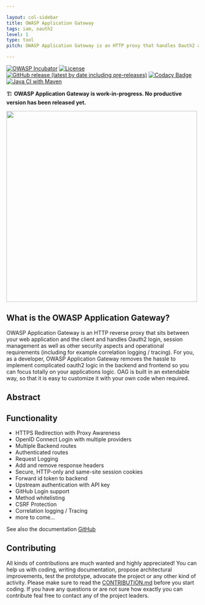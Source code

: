 ```yaml
---

layout: col-sidebar
title: OWASP Application Gateway
tags: iam, oauth2
level: 1
type: tool
pitch: OWASP Application Gateway is an HTTP proxy that handles Oauth2 authentication and session management

---
```


[![OWASP Incubator](https://img.shields.io/badge/owasp-incubator-blue.svg)](https://owasp.org/www-project-application-gateway/)
[![License](https://img.shields.io/badge/License-Apache%202.0-blue.svg)](https://github.com/gianlucafrei/Application-Gateway/blob/main/LICENSE)
[![GitHub release (latest by date including pre-releases)](https://img.shields.io/github/v/release/gianlucafrei/nellygateway)](https://github.com/gianlucafrei/Application-Gateway/releases)
[![Codacy Badge](https://api.codacy.com/project/badge/Grade/5eaa206a103e4b28be9da2ba857d1653)](https://app.codacy.com/gh/gianlucafrei/nellygateway?utm_source=github.com&utm_medium=referral&utm_content=gianlucafrei/nellygateway&utm_campaign=Badge_Grade)
[![Java CI with Maven](https://github.com/gianlucafrei/nellygateway/workflows/Java%20CI%20with%20Maven/badge.svg)](https://github.com/gianlucafrei/Application-Gateway/actions?query=workflow%3ACI%2FCD)

🏗️ **OWASP Application Gateway is work-in-progress. No productive version has been released yet.**

<a href="https://github.com/gianlucafrei/Application-Gateway/wiki"><img src="https://raw.githubusercontent.com/gianlucafrei/Application-Gateway/main/doc/pictures/Banner.png" width="500" /></a>
## What is the OWASP Application Gateway?

OWASP Application Gateway is an HTTP reverse proxy that sits between your web application and the client and handles Oauth2 login, session management as well as other security aspects and operational requirements (including for example correlation logging / tracing). For you, as a developer, OWASP Application Gateway removes the hassle to implement complicated oauth2 logic in the backend and frontend so you can focus totally on your applications logic. OAG is built in an extendable way, so that it is easy to customize it with your own code when required.

## Abstract

<script async class="speakerdeck-embed" data-id="03a8b5ec38aa4979aab3f106d06a3aa5" data-ratio="1.77777777777778" src="//speakerdeck.com/assets/embed.js"></script>

## Functionality

- HTTPS Redirection with Proxy Awareness
- OpenID Connect Login with multiple providers
- Multiple Backend routes
- Authenticated routes
- Request Logging
- Add and remove response headers
- Secure, HTTP-only and same-site session cookies
- Forward id token to backend
- Upstream authentication with API key
- GitHub Login support
- Method whitelisting
- CSRF Protection
- Correlation logging / Tracing
- more to come...

See also the documentation [GitHub](https://github.com/gianlucafrei/Application-Gateway/wiki)

## Contributing

All kinds of contributions are much wanted and highly appreciated! You can help us with coding, writing documentation, propose architectural improvements, test the prototype, advocate the project or any other kind of activity. Please make sure to read the [CONTRIBUTION.md](https://github.com/gianlucafrei/Application-Gateway/blob/main/CONTRIBUTING.md) before you start coding. If you have any questions or are not sure how exactly you can contribute feal free to contact any of the project leaders.
